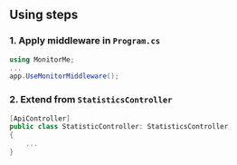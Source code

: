 ## Using steps

### 1. Apply middleware in `Program.cs`
```csharp
using MonitorMe;
...
app.UseMonitorMiddleware();
```

### 2. Extend from `StatisticsController`
```csharp
[ApiController]
public class StatisticController: StatisticsController
{
    ...
}
```